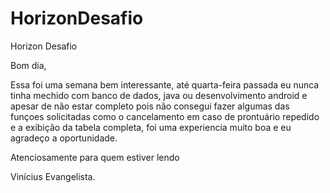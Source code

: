 # HorizonDesafio
Horizon Desafio

Bom dia,

Essa foi uma semana bem interessante, até quarta-feira passada eu nunca tinha mechido com banco de dados, java ou desenvolvimento android e apesar de não estar completo pois não consegui fazer algumas das funçoes solicitadas como o cancelamento em caso de prontuário repedido e a exibição da tabela completa, foi uma experiencia muito boa e eu agradeço a oportunidade.

Atenciosamente para quem estiver lendo

Vinícius Evangelista.
